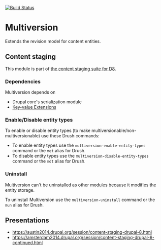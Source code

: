 [![Build Status](https://travis-ci.org/dickolsson/drupal-multiversion.svg?branch=8.x-1.x)](https://travis-ci.org/dickolsson/drupal-multiversion)

Multiversion
============

Extends the revision model for content entities.

## Content staging

This module is part of [the content staging suite for D8](https://www.drupal.org/project/deploy#d8).

### Dependencies

Multiversion depends on
  * Drupal core's serialization module
  * [Key-value Extensions](https://www.drupal.org/project/key_value)
  
### Enable/Disable entity types

To enable or disable entity types (to make multiversionable/non-multiversionable) use these Drush commands:
  * To enable entity types use the `multiversion-enable-entity-types` command or the `met` alias for Drush.
  * To disable entity types use the `multiversion-disable-entity-types` command or the `mdt` alias for Drush.
  
### Uninstall

Multiversion can't be uninstalled as other modules because it modifies the entity storage.

To uninstall Multiversion use the `multiversion-uninstall` command or the `mun` alias for Drush.

## Presentations

- https://austin2014.drupal.org/session/content-staging-drupal-8.html
- https://amsterdam2014.drupal.org/session/content-staging-drupal-8-continued.html
